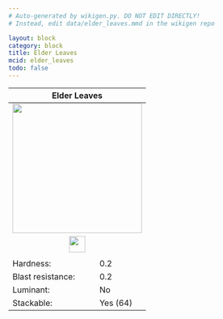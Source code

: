 ```yaml
---
# Auto-generated by wikigen.py. DO NOT EDIT DIRECTLY!
# Instead, edit data/elder_leaves.mmd in the wikigen repo

layout: block
category: block
title: Elder Leaves
mcid: elder_leaves
todo: false
---
```


<table class="block-info"><thead><tr>
<th colspan=2>Elder Leaves</th>
</tr></thead><tbody><tr>
<tr><td colspan=2 style="text-align:center"><img src="/allotment/img/textures/allotment/elder_leaves.png" width="256" height="256" alt="" class="preview-icon"></td></tr>
<tr><td colspan=2 style="text-align:center"><img src="/allotment/img/inventory_textures/allotment/elder_leaves.png" width="32" height="32" alt="" class="inventory-icon"></td></tr>
<tr><td colspan=2 style="text-align:center"><span class="tool-info tool-none tool-level-0" title="Does not require or break faster with any tool"></span></td></tr>
<tr><td>Hardness:</td><td>0.2</td></tr>
<tr><td>Blast resistance:</td><td>0.2</td></tr>
<tr><td>Luminant:</td><td>No</td></tr>
<tr><td>Stackable:</td><td>Yes (64)</td></tr>
</tr></tbody></table>

